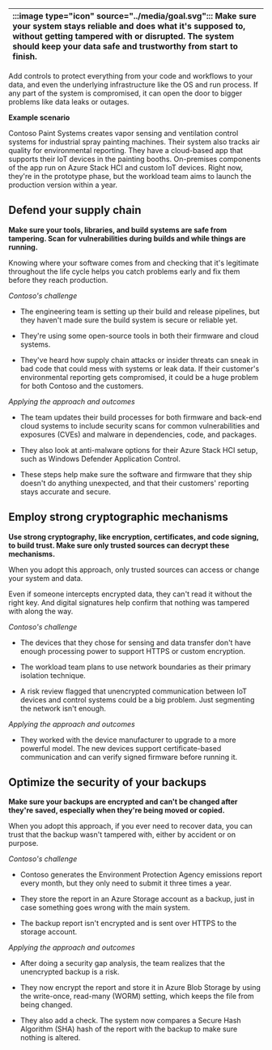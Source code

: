 | :::image type="icon" source="../media/goal.svg":::  Make sure your system stays reliable and does what it's supposed to, without getting tampered with or disrupted. The system should keep your data safe and trustworthy from start to finish. |
| :----------------------------------------------------------------------------------------------------------------------------- |

Add controls to protect everything from your code and workflows to your data, and even the underlying infrastructure like the OS and run process. If any part of the system is compromised, it can open the door to bigger problems like data leaks or outages.

**Example scenario**

Contoso Paint Systems creates vapor sensing and ventilation control systems for industrial spray painting machines. Their system also tracks air quality for environmental reporting. They have a cloud-based app that supports their IoT devices in the painting booths. On-premises components of the app run on Azure Stack HCI and custom IoT devices. Right now, they're in the prototype phase, but the workload team aims to launch the production version within a year.

## Defend your supply chain

**Make sure your tools, libraries, and build systems are safe from tampering. Scan for vulnerabilities during builds and while things are running.**

Knowing where your software comes from and checking that it's legitimate throughout the life cycle helps you catch problems early and fix them before they reach production.

*Contoso's challenge*

- The engineering team is setting up their build and release pipelines, but they haven't made sure the build system is secure or reliable yet.

- They're using some open-source tools in both their firmware and cloud systems.
- They've heard how supply chain attacks or insider threats can sneak in bad code that could mess with systems or leak data. If their customer's environmental reporting gets compromised, it could be a huge problem for both Contoso and the customers.

*Applying the approach and outcomes*

- The team updates their build processes for both firmware and back-end cloud systems to include security scans for common vulnerabilities and exposures (CVEs) and malware in dependencies, code, and packages.

- They also look at anti-malware options for their Azure Stack HCI setup, such as Windows Defender Application Control.
- These steps help make sure the software and firmware that they ship doesn't do anything unexpected, and that their customers' reporting stays accurate and secure.

## Employ strong cryptographic mechanisms

**Use strong cryptography, like encryption, certificates, and code signing, to build trust. Make sure only trusted sources can decrypt these mechanisms.**

When you adopt this approach, only trusted sources can access or change your system and data.

Even if someone intercepts encrypted data, they can't read it without the right key. And digital signatures help confirm that nothing was tampered with along the way.

*Contoso's challenge*

- The devices that they chose for sensing and data transfer don't have enough processing power to support HTTPS or custom encryption. 

- The workload team plans to use network boundaries as their primary isolation technique.
- A risk review flagged that unencrypted communication between IoT devices and control systems could be a big problem. Just segmenting the network isn't enough.

*Applying the approach and outcomes*

- They worked with the device manufacturer to upgrade to a more powerful model. The new devices support certificate-based communication and can verify signed firmware before running it.

## Optimize the security of your backups

**Make sure your backups are encrypted and can't be changed after they're saved, especially when they're being moved or copied.**

When you adopt this approach, if you ever need to recover data, you can trust that the backup wasn't tampered with, either by accident or on purpose.

*Contoso's challenge*

- Contoso generates the Environment Protection Agency emissions report every month, but they only need to submit it three times a year.

- They store the report in an Azure Storage account as a backup, just in case something goes wrong with the main system.
- The backup report isn't encrypted and is sent over HTTPS to the storage account. 

*Applying the approach and outcomes*

- After doing a security gap analysis, the team realizes that the unencrypted backup is a risk.

- They now encrypt the report and store it in Azure Blob Storage by using the write-once, read-many (WORM) setting, which keeps the file from being changed.
- They also add a check. The system now compares a Secure Hash Algorithm (SHA) hash of the report with the backup to make sure nothing is altered.